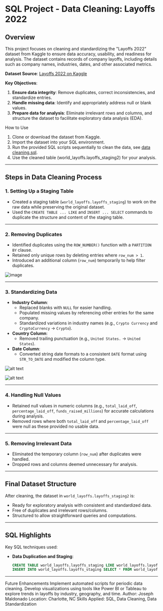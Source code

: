 # SQL Project - Data Cleaning: Layoffs 2022

## Overview
This project focuses on cleaning and standardizing the "Layoffs 2022" dataset from Kaggle to ensure data accuracy, usability, and readiness for analysis. The dataset contains records of company layoffs, including details such as company names, industries, dates, and other associated metrics.

**Dataset Source**: [Layoffs 2022 on Kaggle](https://www.kaggle.com/datasets/swaptr/layoffs-2022)


**Key Objectives**:
1. **Ensure data integrity**: Remove duplicates, correct inconsistencies, and standardize entries.
2. **Handle missing data**: Identify and appropriately address null or blank values.
3. **Prepare data for analysis**: Eliminate irrelevant rows and columns, and structure the dataset to facilitate exploratory data analysis (EDA).


How to Use
1. Clone or download the dataset from Kaggle.
2. Import the dataset into your SQL environment.
3. Run the provided SQL scripts sequentially to clean the data, see [data cleaning.sql](<Data Cleaning.sql>).
4. Use the cleaned table (world_layoffs.layoffs_staging2) for your analysis.


---

## Steps in Data Cleaning Process

### 1. **Setting Up a Staging Table**
   - Created a staging table (`world_layoffs.layoffs_staging`) to work on the raw data while preserving the original dataset.
   - Used the `CREATE TABLE ... LIKE` and `INSERT ... SELECT` commands to duplicate the structure and content of the staging table.


---

### 2. **Removing Duplicates**
   - Identified duplicates using the `ROW_NUMBER()` function with a `PARTITION BY` clause.
   - Retained only unique rows by deleting entries where `row_num > 1`.
   - Introduced an additional column (`row_num`) temporarily to help filter duplicates.

![image](https://github.com/user-attachments/assets/d217d299-0097-477e-8fd4-2e1092fda187)




---

### 3. **Standardizing Data**
   - **Industry Column**:
     - Replaced blanks with `NULL` for easier handling.
     - Populated missing values by referencing other entries for the same company.
     - Standardized variations in industry names (e.g., `Crypto Currency` and `CryptoCurrency` → `Crypto`).
   - **Country Column**:
     - Removed trailing punctuation (e.g., `United States.` → `United States`).
   - **Date Column**:
     - Converted string date formats to a consistent `DATE` format using `STR_TO_DATE` and modified the column type.


![alt text](image-2.png)

![alt text](image-3.png)

---

### 4. **Handling Null Values**
   - Retained null values in numeric columns (e.g., `total_laid_off`, `percentage_laid_off`, `funds_raised_millions`) for accurate calculations during analysis.
   - Removed rows where both `total_laid_off` and `percentage_laid_off` were null as these provided no usable data.

---

### 5. **Removing Irrelevant Data**
   - Eliminated the temporary column (`row_num`) after duplicates were handled.
   - Dropped rows and columns deemed unnecessary for analysis.

---

## Final Dataset Structure
After cleaning, the dataset in `world_layoffs.layoffs_staging2` is:
- Ready for exploratory analysis with consistent and standardized data.
- Free of duplicates and irrelevant rows/columns.
- Structured to allow straightforward queries and computations.

---

## SQL Highlights
Key SQL techniques used:
- **Data Duplication and Staging**:
  ```sql
  CREATE TABLE world_layoffs.layoffs_staging LIKE world_layoffs.layoffs;
  INSERT INTO world_layoffs.layoffs_staging SELECT * FROM world_layoffs.layoffs;

---

Future Enhancements
Implement automated scripts for periodic data cleaning.
Develop visualizations using tools like Power BI or Tableau to explore trends in layoffs by industry, geography, and time.
Author: Joseph Maldonado
Location: Charlotte, NC
Skills Applied: SQL, Data Cleaning, Data Standardization
